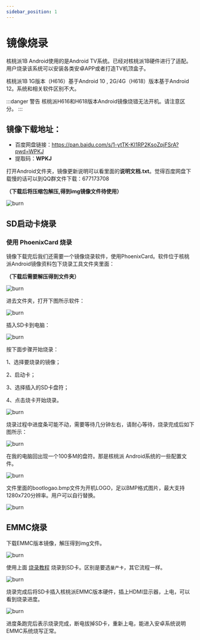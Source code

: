 ```yaml
---
sidebar_position: 1
---
```


# 镜像烧录

核桃派1B Android使用的是Android TV系统。已经对核桃派1B硬件进行了适配。用户烧录该系统可以安装各类安卓APP或者打造TV机顶盒子。

核桃派1B 1G版本（H616）基于Android 10 , 2G/4G（H618）版本基于Android 12。系统和相关软件区别不大。

:::danger 警告
核桃派H616和H618版本Android镜像烧错无法开机。请注意区分。
:::

## 镜像下载地址：

- 百度网盘链接：https://pan.baidu.com/s/1-ytTK-KI1RP2KsoZpjFSrA?pwd=WPKJ
- 提取码：**WPKJ**

打开Android文件夹，镜像更新说明可以看里面的**说明文档.txt**。觉得百度网盘下载慢的话可以到QQ群文件下载：677173708

**（下载后将压缩包解压,得到img镜像文件待使用）**

![burn](./img/burn/burn1.png)

## SD启动卡烧录

### 使用 PhoenixCard 烧录

镜像下载完后我们还需要一个镜像烧录软件，使用PhoenixCard。软件位于核桃派Android镜像资料包下烧录工具文件夹里面：

**（下载后需要解压得到文件夹）**

![burn](./img/burn/burn2.png)

进去文件夹，打开下图所示软件：

![burn](./img/burn/burn3.png)

插入SD卡到电脑：

![burn](./img/burn/burn4.png)


按下面步骤开始烧录：

1、选择要烧录的镜像；

2、启动卡；

3、选择插入的SD卡盘符；

4、点击烧卡开始烧录。

![burn](./img/burn/burn5.png)

烧录过程中进度条可能不动，需要等待几分钟左右，请耐心等待，烧录完成后如下图所示：

![burn](./img/burn/burn6.png)

在我的电脑回出现一个100多M的盘符。那是核桃派 Android系统的一些配置文件。

![burn](./img/burn/burn7.png)

文件里面的bootlogao.bmp文件为开机LOGO，足以BMP格式图片，最大支持1280x720分辨率。用户可以自行替换。

![burn](./img/burn/burn8.png)

## EMMC烧录

下载EMMC版本镜像，解压得到img文件。

![burn](./img/burn/burn9.png)

使用上面 [烧录教程](#sd启动卡烧录) 烧录到SD卡。区别是要选`量产卡`，其它流程一样。

![burn](./img/burn/burn10.png)

烧录完成后将SD卡插入核桃派EMMC版本硬件，插上HDMI显示器，上电，可以看到烧录进度。

![burn](./img/burn/burn11.png)

进度条跑完后表示烧录完成，断电拔掉SD卡，重新上电，能进入安卓系统说明EMMC系统烧写正常。

